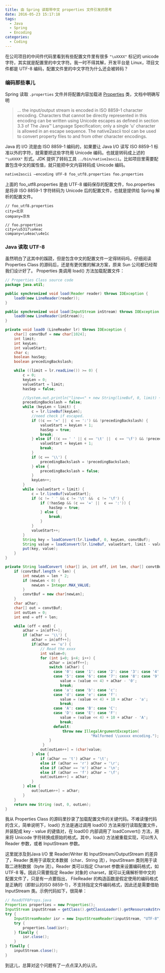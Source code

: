 ```yaml
---
title: 由 Spring 读取带中文 properties 文件引发的思考
date: 2016-05-23 15:17:18
tags:
  - Java
  - Spring
  - Encoding
categories:
  - Coding
---
```


在公司项目的中间件代码里看到有些配置文件里有很多 `"\uXXXX"` 标记的 unicode 字符，其实就是配置里的中文字符。我一时不得其解，开发平台是 Linux，项目文件都是 UTF-8 编码，配置文件里的中文字符为什么还会被转码？

<!-- more -->

### 编码那些事儿

Spring 读取 `.properties` 文件并将配置内容加载进 [Properties](http://docs.oracle.com/javase/8/docs/api/java/util/Properties.html) 类，文档中明确写明
> ... the input/output stream is encoded in ISO 8859-1 character encoding. Characters that cannot be directly represented in this encoding can be written using Unicode escapes as defined in section 3.3 of The Java™ Language Specification; only a single 'u' character is allowed in an escape sequence. The native2ascii tool can be used to convert property files to and from other character encodings.

Java 的 I/O 流是由 ISO 8859-1 编码的，如果要让 Java I/O 读写 ISO 8859-1 标准以外的字符，就需要把这些字符用 Unicode 编码。也就是转码成上述的 `"\uXXXX"` 形式。JDK 提供了转码工具 `../bin/native2ascii`。比如项目里需要配置包含中文的属性值，就只能把中文内容转码成 Unicode 编码。
```bash
native2ascii –encoding UTF-8 foo_utf8.properties foo.properties
```
上面的 foo_utf8.properties 是由 UTF-8 编码保存的配置文件，foo.properties 是将非 ISO 8859-1 字符转码为 Unicode 后的配置文件，也就是提供给 Spring 解析的配置文件。
```
// foo_utf8.properties
city=北京
company=京东

// foo.properties
city=\u5317\u4eac
company=\u4eac\u4e1c
```

### Java 读取 UTF-8

虽然明白了这其中的蹊跷，但是包含中文的配置文件一定得转码吗，仔细阅读 Properties Class 的源码后，还是有更优雅的解决方案，原来 Sun 公司都已经帮我们设计好了。
Properties 类调用 load() 方法加载配置文件：
```java
// Properties Class source code
package java.util;

public synchronized void load(Reader reader) throws IOException {
    load0(new LineReader(reader));
}

public synchronized void load(InputStream inStream) throws IOException {
    load0(new LineReader(inStream));
}

private void load0 (LineReader lr) throws IOException {
    char[] convtBuf = new char[1024];
    int limit;
    int keyLen;
    int valueStart;
    char c;
    boolean hasSep;
    boolean precedingBackslash;

    while ((limit = lr.readLine()) >= 0) {
        c = 0;
        keyLen = 0;
        valueStart = limit;
        hasSep = false;

        //System.out.println("line=<" + new String(lineBuf, 0, limit) + ">");
        precedingBackslash = false;
        while (keyLen < limit) {
            c = lr.lineBuf[keyLen];
            //need check if escaped.
            if ((c == '=' ||  c == ':') && !precedingBackslash) {
                valueStart = keyLen + 1;
                hasSep = true;
                break;
            } else if ((c == ' ' || c == '\t' ||  c == '\f') && !precedingBackslash) {
                valueStart = keyLen + 1;
                break;
            }
            if (c == '\\') {
                precedingBackslash = !precedingBackslash;
            } else {
                precedingBackslash = false;
            }
            keyLen++;
        }
        while (valueStart < limit) {
            c = lr.lineBuf[valueStart];
            if (c != ' ' && c != '\t' &&  c != '\f') {
                if (!hasSep && (c == '=' ||  c == ':')) {
                    hasSep = true;
                } else {
                    break;
                }
            }
            valueStart++;
        }
        String key = loadConvert(lr.lineBuf, 0, keyLen, convtBuf);
        String value = loadConvert(lr.lineBuf, valueStart, limit - valueStart, convtBuf);
        put(key, value);
    }
}

private String loadConvert (char[] in, int off, int len, char[] convtBuf) {
    if (convtBuf.length < len) {
        int newLen = len * 2;
        if (newLen < 0) {
            newLen = Integer.MAX_VALUE;
        }
        convtBuf = new char[newLen];
    }
    char aChar;
    char[] out = convtBuf;
    int outLen = 0;
    int end = off + len;

    while (off < end) {
        aChar = in[off++];
        if (aChar == '\\') {
            aChar = in[off++];
            if(aChar == 'u') {
                // Read the xxxx
                int value=0;
                for (int i=0; i<4; i++) {
                    aChar = in[off++];
                    switch (aChar) {
                      case '0': case '1': case '2': case '3': case '4':
                      case '5': case '6': case '7': case '8': case '9':
                         value = (value << 4) + aChar - '0';
                         break;
                      case 'a': case 'b': case 'c':
                      case 'd': case 'e': case 'f':
                         value = (value << 4) + 10 + aChar - 'a';
                         break;
                      case 'A': case 'B': case 'C':
                      case 'D': case 'E': case 'F':
                         value = (value << 4) + 10 + aChar - 'A';
                         break;
                      default:
                          throw new IllegalArgumentException(
                                       "Malformed \\uxxxx encoding.");
                    }
                 }
                out[outLen++] = (char)value;
            } else {
                if (aChar == 't') aChar = '\t';
                else if (aChar == 'r') aChar = '\r';
                else if (aChar == 'n') aChar = '\n';
                else if (aChar == 'f') aChar = '\f';
                out[outLen++] = aChar;
            }
        } else {
            out[outLen++] = aChar;
        }
    }
    return new String (out, 0, outLen);
}
```

我从 Properties Class 的源码里抄录了加载配置文件的关键代码。不难读懂代码的含义，简单说明下，load() 方法是通过调用 load0() 方法来按行读取配置文件，并装配成 key - value 的键值对，在 load0() 内部调用了 loadConvert() 方法，用来将 Unicode 字符转换成原始的格式。其中，load() 方法被重载实现，可以传入 Reader 参数，或者 InputStream 参数。

这里就涉及到Java I/O 里 Reader/Writer 和 InputStream/OutputStream 的差异了，Reader 类用于读取文本数据（char、String 流），InputStream 类则用于读取二进制数据（byte 流）。Reader 类可以指定 Charset 参数来设置编码格式，如 UTF-8 等。因此只需要指定 Reader 对象的 charset，就可以无痛解析带中文的配置文件了，只是有一点要指出， FileReader 的构造函数是假定使用的编码格式是正确的（即默认的ISO 8859-1），不支持指定文件编码格式，因此还是需要借助 InputStream 类。示例代码如下，很简单：
```java
// ReadUTF8Props.java
Properties properties = new Properties();
InputStream inputStream = getClass().getClassLoader().getResourceAsStream("foo_utf8.properties");
try {
    InputStreamReader isr = new InputStreamReader(inputStream, "UTF-8");
    try {
        properties.load(isr);
    } finally {
        isr.close();
    }
} finally {
    inputStream.close();
}
```

到这儿，总算对这个问题有了一点点深入的认识。